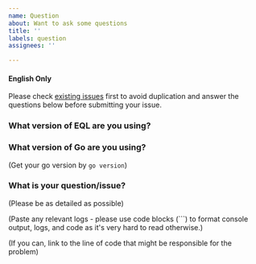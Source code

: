 ```yaml
---
name: Question
about: Want to ask some questions
title: ''
labels: question
assignees: ''

---
```


#### English Only

Please check [existing issues](https://github.com/gotomicro/eorm/issues) first to avoid duplication and answer the questions below before submitting your issue.

### What version of EQL are you using?


### What version of Go are you using?

(Get your go version by `go version`)

### What is your question/issue?

(Please be as detailed as possible)

(Paste any relevant logs - please use code blocks (```) to format console output,
logs, and code as it's very hard to read otherwise.)

(If you can, link to the line of code that might be responsible for the problem)
